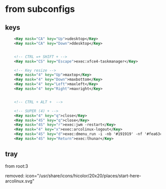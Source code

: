 
# from subconfigs

## keys
```xml
    <Key mask="CA" key="Up">udesktop</Key>
    <Key mask="CA" key="Down">ddesktop</Key>


    <!-- CTRL =+ SHIFT + -->
    <Key mask="CS" key="Escape">exec:xfce4-taskmanager</Key>

    <!-- Key resize -->
    <Key mask="4" key="Up">maxtop</Key>
    <Key mask="4" key="Down">maxbottom</Key>
    <Key mask="4" key="Left">maxleft</Key>
    <Key mask="4" key="Right">maxright</Key>


    <!-- CTRL + ALT +  -->

    <!-- SUPER (4) + -->
    <Key mask="4" key="q">close</Key>
    <Key mask="4S" key="q">close</Key>
    <Key mask="4S" key="r">exec:jwm -restart</Key>
    <Key mask="4" key="x">exec:arcolinux-logout</Key>
    <Key mask="4S" key="d">exec:dmenu_run -i -nb '#191919' -nf '#fea63c' -sb '#fea63c' -sf '#191919' -fn 'NotoMonoRegular:bold:pixelsize=14'</Key>
    <Key mask="4S" key="Return">exec:thunar</Key>
```

## tray
from 
        <TrayButton label="JWM" icon="/usr/share/icons/hicolor/20x20/places/start-here-arcolinux.svg">root:3</TrayButton>

removed:
      icon="/usr/share/icons/hicolor/20x20/places/start-here-arcolinux.svg"
